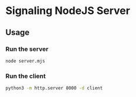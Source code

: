 # Signaling NodeJS Server

## Usage

### Run the server
```bash
node server.mjs
```

### Run the client
```bash
python3 -m http.server 8000 -d client
```

